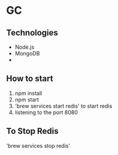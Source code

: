 # GC

## Technologies
- Node.js
- MongoDB
- 

## How to start
1. npm install
2. npm start
3. 'brew services start redis' to start redis
4. listening to the port 8080

## To Stop Redis
'brew services stop redis' 
